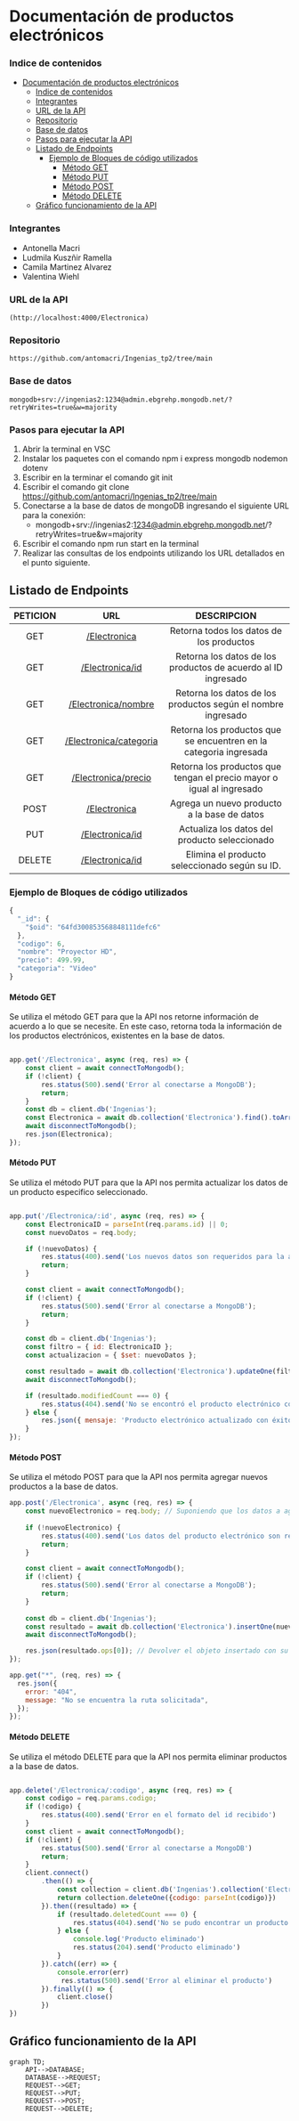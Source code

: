 # Documentación de productos electrónicos


### Indice de contenidos 

- [Documentación de productos electrónicos](#documentación-de-productos-electrónicos)
    - [Indice de contenidos](#indice-de-contenidos)
    - [Integrantes](#integrantes)
    - [URL de la API](#url-de-la-api)
    - [Repositorio](#repositorio)
    - [Base de datos](#base-de-datos)
    - [Pasos para ejecutar la API](#pasos-para-ejecutar-la-api)
  - [Listado de Endpoints](#listado-de-endpoints)
    - [Ejemplo de Bloques de código utilizados](#ejemplo-de-bloques-de-código-utilizados)
      - [Método GET](#método-get)
      - [Método PUT](#método-put)
      - [Método POST](#método-post)
      - [Método DELETE](#método-delete)
  - [Gráfico funcionamiento de la API](#gráfico-funcionamiento-de-la-api)

### Integrantes 
- Antonella Macri
- Ludmila Kuszñir Ramella
- Camila Martinez Alvarez
- Valentina Wiehl


### URL de la API
```
(http://localhost:4000/Electronica)
```

### Repositorio
```
https://github.com/antomacri/Ingenias_tp2/tree/main
```
### Base de datos
```
mongodb+srv://ingenias2:1234@admin.ebgrehp.mongodb.net/?retryWrites=true&w=majority
```

### Pasos para ejecutar la API

1. Abrir la terminal en VSC
2. Instalar los paquetes con el comando npm i express mongodb nodemon dotenv
3. Escribir en la terminar el comando git init
4. Escribir el comando git clone https://github.com/antomacri/Ingenias_tp2/tree/main
5. Conectarse a la base de datos de mongoDB ingresando el siguiente URL para la conexión:
   -  mongodb+srv://ingenias2:1234@admin.ebgrehp.mongodb.net/?retryWrites=true&w=majority
6. Escribir el comando npm run start en la terminal
7. Realizar las consultas de los endpoints utilizando los URL detallados en el punto siguiente.
   
   

## Listado de Endpoints
| PETICION | URL | DESCRIPCION 
|:--:|:--:|:-----:|
|GET| [/Electronica](http://localhost:4000/Electronica)| Retorna todos los datos de los productos |
|GET|  [/Electronica/id](http://localhost:4000/Electronica/:id) | Retorna los datos de los productos de acuerdo al ID ingresado |
|GET| [/Electronica/nombre](http://localhost:4000/Electronica/nombre/:nombre) | Retorna los datos de los productos según el nombre ingresado |
|GET| [/Electronica/categoria](http://localhost:4000/Electronica/categoria/:categoria) | Retorna los productos que se encuentren en la categoria ingresada |
|GET| [/Electronica/precio](http://localhost:4000/Electronica/precio/:precio) | Retorna los productos que tengan el precio mayor o igual al ingresado |
|POST|[/Electronica](http://localhost:4000/Electronica)| Agrega un nuevo producto a la base de datos|
|PUT|[/Electronica/id](http://localhost:4000/Electronica/:id) | Actualiza los datos del producto seleccionado
|DELETE|[/Electronica/id](http://localhost:4000/Electronica/:id) | Elimina el producto seleccionado según su ID.

### Ejemplo de Bloques de código utilizados

```javascript
{
  "_id": {
    "$oid": "64fd300853568848111defc6"
  },
  "codigo": 6,
  "nombre": "Proyector HD",
  "precio": 499.99,
  "categoria": "Video"
}
```
#### Método GET

Se utiliza el método GET para que la API nos retorne información de acuerdo a lo que se necesite. En este caso, retorna toda la información de los productos electrónicos, existentes en la base de datos.

```javascript

app.get('/Electronica', async (req, res) => {
    const client = await connectToMongodb();
    if (!client) {
        res.status(500).send('Error al conectarse a MongoDB');
        return;
    }
    const db = client.db('Ingenias');
    const Electronica = await db.collection('Electronica').find().toArray();
    await disconnectToMongodb();
    res.json(Electronica);
});

```
#### Método PUT

Se utiliza el método PUT para que la API nos permita actualizar los datos de un producto especifico seleccionado.

```javascript

app.put('/Electronica/:id', async (req, res) => {
    const ElectronicaID = parseInt(req.params.id) || 0;
    const nuevoDatos = req.body; 

    if (!nuevoDatos) {
        res.status(400).send('Los nuevos datos son requeridos para la actualización.');
        return;
    }

    const client = await connectToMongodb();
    if (!client) {
        res.status(500).send('Error al conectarse a MongoDB');
        return;
    }

    const db = client.db('Ingenias');
    const filtro = { id: ElectronicaID };
    const actualizacion = { $set: nuevoDatos };

    const resultado = await db.collection('Electronica').updateOne(filtro, actualizacion);
    await disconnectToMongodb();

    if (resultado.modifiedCount === 0) {
        res.status(404).send('No se encontró el producto electrónico con el ID ' + ElectronicaID);
    } else {
        res.json({ mensaje: 'Producto electrónico actualizado con éxito' });
    }
});
```
#### Método POST

Se utiliza el método POST para que la API nos permita agregar nuevos productos a la base de datos.

```javascript
app.post('/Electronica', async (req, res) => {
    const nuevoElectronico = req.body; // Suponiendo que los datos a agregar están en el cuerpo de la solicitud.
    
    if (!nuevoElectronico) {
        res.status(400).send('Los datos del producto electrónico son requeridos.');
        return;
    }

    const client = await connectToMongodb();
    if (!client) {
        res.status(500).send('Error al conectarse a MongoDB');
        return;
    }
    
    const db = client.db('Ingenias');
    const resultado = await db.collection('Electronica').insertOne(nuevoElectronico);
    await disconnectToMongodb();

    res.json(resultado.ops[0]); // Devolver el objeto insertado con su nuevo ID.
});

app.get("*", (req, res) => {
  res.json({
    error: "404",
    message: "No se encuentra la ruta solicitada",
  });
});
```
#### Método DELETE

Se utiliza el método DELETE para que la API nos permita eliminar productos a la base de datos.

```javascript

app.delete('/Electronica/:codigo', async (req, res) => { 
    const codigo = req.params.codigo;
    if (!codigo) {
        res.status(400).send('Error en el formato del id recibido')
    }
    const client = await connectToMongodb();
    if (!client) {
        res.status(500).send('Error al conectarse a MongoDB')
        return;
    }
    client.connect()
        .then(() => { 
            const collection = client.db('Ingenias').collection('Electronica')
            return collection.deleteOne({codigo: parseInt(codigo)})
        }).then((resultado) => {
            if (resultado.deletedCount === 0) {
                res.status(404).send('No se pudo encontrar un producto con id: '+codigo)
            } else {
                console.log('Producto eliminado')
                res.status(204).send('Producto eliminado')
            }
        }).catch((err) => {
            console.error(err)
             res.status(500).send('Error al eliminar el producto')
        }).finally(() => {
            client.close()
        })
})

```
## Gráfico funcionamiento de la API

```mermaid
graph TD;
    API-->DATABASE;
    DATABASE-->REQUEST;
    REQUEST-->GET;
    REQUEST-->PUT;
    REQUEST-->POST;
    REQUEST-->DELETE;



```